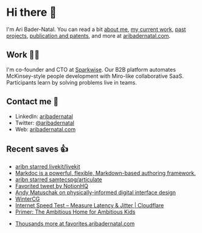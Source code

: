 # Hi there  👋

I'm Ari Bader-Natal. You can read a bit [about me](https://aribadernatal.com), [my current work](https://aribadernatal.com/projects/Sparkwise/), [past projects](https://aribadernatal.com/projects/), [publication and patents](https://aribadernatal.com/publications), and more at [aribadernatal.com](https://aribadernatal.com).

## Work  👨‍💻

I'm co-founder and CTO at [Sparkwise](https://sparkwise.co). Our B2B platform automates McKinsey-style people development with Miro-like collaborative SaaS. Participants learn by solving problems live in teams.

## Contact me  💬 

- LinkedIn: [aribadernatal](https://linkedin.com/in/aribadernatal)
- Twitter: [@aribadernatal](https://twitter.com/aribadernatal)
- Web: [aribadernatal.com](https://aribadernatal.com)

## Recent saves  👍

<!--START_SECTION:feed-->
* [aribn starred livekit&#x2F;livekit](https:&#x2F;&#x2F;favorites.aribadernatal.com&#x2F;github-favorites&#x2F;2022&#x2F;05&#x2F;aribn-starred-livekit-livekit&#x2F;)
* [Markdoc is a powerful, flexible, Markdown-based authoring framework.](https:&#x2F;&#x2F;favorites.aribadernatal.com&#x2F;pocket-favorites&#x2F;2022&#x2F;05&#x2F;markdoc-is-a-powerful-flexible-markdown-based-authoring-framework&#x2F;)
* [aribn starred samtecspg&#x2F;articulate](https:&#x2F;&#x2F;favorites.aribadernatal.com&#x2F;github-favorites&#x2F;2022&#x2F;05&#x2F;aribn-starred-samtecspg-articulate&#x2F;)
* [Favorited tweet by NotionHQ](https:&#x2F;&#x2F;favorites.aribadernatal.com&#x2F;twitter-favorites&#x2F;2022&#x2F;05&#x2F;favorited-tweet-by-notionhq&#x2F;)
* [Andy Matuschak on physically-informed digital interface design](https:&#x2F;&#x2F;favorites.aribadernatal.com&#x2F;pocket-favorites&#x2F;2022&#x2F;05&#x2F;andy-matuschak-on-physically-informed-digital-interface-design&#x2F;)
* [WinterCG](https:&#x2F;&#x2F;favorites.aribadernatal.com&#x2F;pocket-favorites&#x2F;2022&#x2F;05&#x2F;wintercg&#x2F;)
* [Internet Speed Test – Measure Latency &amp; Jitter | Cloudflare](https:&#x2F;&#x2F;favorites.aribadernatal.com&#x2F;pocket-favorites&#x2F;2022&#x2F;04&#x2F;internet-speed-test-measure-latency-jitter-cloudflare&#x2F;)
* [Primer: The Ambitious Home for Ambitious Kids](https:&#x2F;&#x2F;favorites.aribadernatal.com&#x2F;pocket-favorites&#x2F;2022&#x2F;04&#x2F;primer-the-ambitious-home-for-ambitious-kids&#x2F;)
<!--END_SECTION:feed-->
* [Thousands more at favorites.aribadernatal.com](https://favorites.aribadernatal.com)
